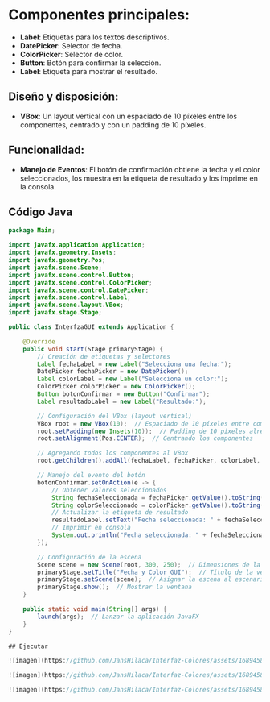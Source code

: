 # Componentes principales:
- **Label**: Etiquetas para los textos descriptivos.
- **DatePicker**: Selector de fecha.
- **ColorPicker**: Selector de color.
- **Button**: Botón para confirmar la selección.
- **Label**: Etiqueta para mostrar el resultado.

## Diseño y disposición:
- **VBox**: Un layout vertical con un espaciado de 10 píxeles entre los componentes, centrado y con un padding de 10 píxeles.

## Funcionalidad:
- **Manejo de Eventos**: El botón de confirmación obtiene la fecha y el color seleccionados, los muestra en la etiqueta de resultado y los imprime en la consola.

## Código Java

```java
package Main;

import javafx.application.Application;
import javafx.geometry.Insets;
import javafx.geometry.Pos;
import javafx.scene.Scene;
import javafx.scene.control.Button;
import javafx.scene.control.ColorPicker;
import javafx.scene.control.DatePicker;
import javafx.scene.control.Label;
import javafx.scene.layout.VBox;
import javafx.stage.Stage;

public class InterfzaGUI extends Application {

    @Override
    public void start(Stage primaryStage) {
        // Creación de etiquetas y selectores
        Label fechaLabel = new Label("Selecciona una fecha:");
        DatePicker fechaPicker = new DatePicker();
        Label colorLabel = new Label("Selecciona un color:");
        ColorPicker colorPicker = new ColorPicker();
        Button botonConfirmar = new Button("Confirmar");
        Label resultadoLabel = new Label("Resultado:");

        // Configuración del VBox (layout vertical)
        VBox root = new VBox(10);  // Espaciado de 10 píxeles entre componentes
        root.setPadding(new Insets(10));  // Padding de 10 píxeles alrededor
        root.setAlignment(Pos.CENTER);  // Centrando los componentes

        // Agregando todos los componentes al VBox
        root.getChildren().addAll(fechaLabel, fechaPicker, colorLabel, colorPicker, botonConfirmar, resultadoLabel);

        // Manejo del evento del botón
        botonConfirmar.setOnAction(e -> {
            // Obtener valores seleccionados
            String fechaSeleccionada = fechaPicker.getValue().toString();
            String colorSeleccionado = colorPicker.getValue().toString();
            // Actualizar la etiqueta de resultado
            resultadoLabel.setText("Fecha seleccionada: " + fechaSeleccionada + "\nColor seleccionado: " + colorSeleccionado);
            // Imprimir en consola
            System.out.println("Fecha seleccionada: " + fechaSeleccionada + ", Color seleccionado: " + colorSeleccionado);
        });

        // Configuración de la escena
        Scene scene = new Scene(root, 300, 250);  // Dimensiones de la ventana
        primaryStage.setTitle("Fecha y Color GUI");  // Título de la ventana
        primaryStage.setScene(scene);  // Asignar la escena al escenario principal
        primaryStage.show();  // Mostrar la ventana
    }

    public static void main(String[] args) {
        launch(args);  // Lanzar la aplicación JavaFX
    }
}

## Ejecutar

![imagen](https://github.com/JansHilaca/Interfaz-Colores/assets/168945853/9ba37a10-43e7-4894-9dd5-ab478fdb508d)

![imagen](https://github.com/JansHilaca/Interfaz-Colores/assets/168945853/3c8f2dcd-9855-4f04-8e37-9285c8a561af)

![imagen](https://github.com/JansHilaca/Interfaz-Colores/assets/168945853/858699f5-9bb8-4165-9829-f26179e397a0)
